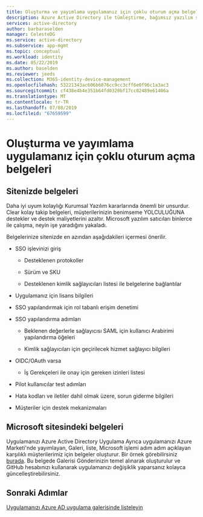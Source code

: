 ```yaml
---
title: Oluşturma ve yayımlama uygulamanız için çoklu oturum açma belgeleri
description: Azure Active Directory ile tümleştirme, bağımsız yazılım satıcıları için yönergeler
services: active-directory
author: barbaraselden
manager: CelesteDG
ms.service: active-directory
ms.subservice: app-mgmt
ms.topic: conceptual
ms.workload: identity
ms.date: 05/22/2019
ms.author: baselden
ms.reviewer: jeeds
ms.collection: M365-identity-device-management
ms.openlocfilehash: 53221343ac606b6076cc9cc3cff6e0f96c1a3ac3
ms.sourcegitcommit: cf438e4b4e351b64fd0320bf17cc02489e61406a
ms.translationtype: MT
ms.contentlocale: tr-TR
ms.lasthandoff: 07/08/2019
ms.locfileid: "67659599"
---
```

# <a name="create-and-publish-single-sign-on-documentation-for-your-application"></a>Oluşturma ve yayımlama uygulamanız için çoklu oturum açma belgeleri   

## <a name="documentation-on-your-site"></a>Sitenizde belgeleri

Daha iyi uyum kolaylığı Kurumsal Yazılım kararlarında önemli bir unsurdur. Clear kolay takip belgeleri, müşterilerinizin benimseme YOLCULUĞUNA destekler ve destek maliyetlerini azaltır. Microsoft yazılım satıcıları binlerce ile çalışma, neyin işe yaradığını yakaladı.

Belgelerinize sitenizde en azından aşağıdakileri içermesi önerilir.

* SSO işlevinizi giriş

  * Desteklenen protokoller

  * Sürüm ve SKU

  * Desteklenen kimlik sağlayıcıları listesi ile belgelerine bağlantılar

* Uygulamanız için lisans bilgileri

* SSO yapılandırmak için rol tabanlı erişim denetimi

* SSO yapılandırma adımları

  * Beklenen değerlerle sağlayıcısı SAML için kullanıcı Arabirimi yapılandırma öğeleri

  * Kimlik sağlayıcıları için geçirilecek hizmet sağlayıcı bilgileri

* OIDC/OAuth varsa

  * İş Gerekçeleri ile onay için gereken izinleri listesi

* Pilot kullanıcılar test adımları

* Hata kodları ve iletiler dahil olmak üzere, sorun giderme bilgileri

* Müşteriler için destek mekanizmaları

## <a name="documentation-on-the-microsoft-site"></a>Microsoft sitesindeki belgeleri

Uygulamanızı Azure Active Directory Uygulama Ayrıca uygulamanızı Azure Marketi'nde yayımlayan, Galeri, liste, Microsoft işlemi adım adım açıklayan karşılıklı müşterilerimiz için belgeler oluşturur. Bir örnek görebilirsiniz [burada](https://aka.ms/appstutorial). Bu belgede Galerisi Gönderinizin temel alınarak oluşturulur ve GitHub hesabınızı kullanarak uygulamanızı değişiklik yaparsanız kolayca güncelleştirebilirsiniz.

## <a name="next-steps"></a>Sonraki Adımlar

[Uygulamanızı Azure AD uygulama galerisinde listeleyin](https://microsoft.sharepoint.com/teams/apponboarding/Apps/SitePages/Default.aspx)